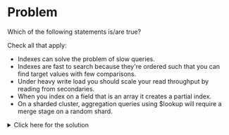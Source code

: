# Problem
Which of the following statements is/are true?

Check all that apply:
 - Indexes can solve the problem of slow queries.
 - Indexes are fast to search because they're ordered such that you can find target values with few comparisons.
 - Under heavy write load you should scale your read throughput by reading from secondaries.
 - When you index on a field that is an array it creates a partial index.
 - On a sharded cluster, aggregation queries using $lookup will require a merge stage on a random shard.

<details>
  <summary>Click here for the solution</summary>
    <ul>
      <li>Indexes can solve the problem of slow queries.</li>
      <li>Indexes are fast to search because they're ordered such that you can find target values with few comparisons.</li>
	</ul>
</details>